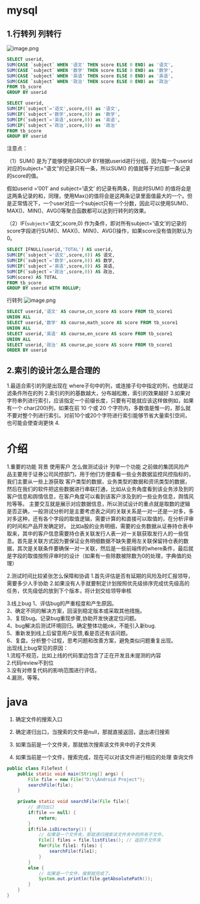 # mysql
## 1.行转列 列转行
![image.png](https://gitee.com/sinoeast/imgs/raw/master/20230523134235.png)

```sql
SELECT userid,
SUM(CASE `subject` WHEN '语文' THEN score ELSE 0 END) as '语文',
SUM(CASE `subject` WHEN '数学' THEN score ELSE 0 END) as '数学',
SUM(CASE `subject` WHEN '英语' THEN score ELSE 0 END) as '英语',
SUM(CASE `subject` WHEN '政治' THEN score ELSE 0 END) as '政治' 
FROM tb_score 
GROUP BY userid
```

```sql
SELECT userid,
SUM(IF(`subject`='语文',score,0)) as '语文',
SUM(IF(`subject`='数学',score,0)) as '数学',
SUM(IF(`subject`='英语',score,0)) as '英语',
SUM(IF(`subject`='政治',score,0)) as '政治' 
FROM tb_score 
GROUP BY userid
```
注意点：

（1）SUM() 是为了能够使用GROUP BY根据userid进行分组，因为每一个userid对应的subject="语文"的记录只有一条，所以SUM() 的值就等于对应那一条记录的score的值。

假如userid =‘001’ and subject=‘语文’ 的记录有两条，则此时SUM() 的值将会是这两条记录的和，同理，使用Max()的值将会是这两条记录里面值最大的一个。但是正常情况下，一个user对应一个subject只有一个分数，因此可以使用SUM()、MAX()、MIN()、AVG()等聚合函数都可以达到行转列的效果。

（2）IF(`subject`=‘语文’,score,0) 作为条件，即对所有subject='语文’的记录的score字段进行SUM()、MAX()、MIN()、AVG()操作，如果score没有值则默认为0。

```sql
SELECT IFNULL(userid,'TOTAL') AS userid,
SUM(IF(`subject`='语文',score,0)) AS 语文,
SUM(IF(`subject`='数学',score,0)) AS 数学,
SUM(IF(`subject`='英语',score,0)) AS 英语,
SUM(IF(`subject`='政治',score,0)) AS 政治,
SUM(score) AS TOTAL 
FROM tb_score
GROUP BY userid WITH ROLLUP;
```
行转列
![image.png](https://gitee.com/sinoeast/imgs/raw/master/20230523134759.png)

```sql
SELECT userid,'语文' AS course,cn_score AS score FROM tb_score1
UNION ALL
SELECT userid,'数学' AS course,math_score AS score FROM tb_score1
UNION ALL
SELECT userid,'英语' AS course,en_score AS score FROM tb_score1
UNION ALL
SELECT userid,'政治' AS course,po_score AS score FROM tb_score1
ORDER BY userid
```
## 2.索引的设计怎么是合理的
1.最适合索引的列是出现在 where子句中的列，或连接子句中指定的列，也就是过滤条件所在的列
2.索引的列的基数越大，分布越松散，索引的效果越好
3.如果对字符串列进行索引，应该指定一个前缀长度，只要有可能就应该这样做例如，如果有一个 char(200)列，如果在前 10 个或 20 个字符内，多数值是惟一的，那么就不要对整个列进行索引。对前10个或20个字符进行索引能够节省大量索引空间，也可能会使查询更快
4.
# 介绍
1.重要的功能 背景 使用客户 怎么做测试设计 列举一个功能
之前做的集团风险产品主要用于证券公司风控部门，用于他们方便查看一些业务数据监控风控指标的，我们主要从一些上游获取 客户类型的数据，业务类型的数据和资讯类型的数据，然后在我们的软件把这些数据进行串联打通，比如从业务角度看到该业务涉及到的客户信息和舆情信息，在客户角度可以看到该客户涉及到的一些业务信息，舆情风险等等。
主要交互就是展示对应数据信息，所以测试设计的重点就是取数的逻辑是否正确，一般测试分析时是主要考虑表之间的关联关系是一对一还是一对多，多对多这种，还有各个字段的取值逻辑，需要计算的和直接可以取值的，在分析评审的时间和产品开发确定好。
比如a股的业务明细，需要的业务数据从证券持仓表中取来，其中的客户信息需要持仓表关联发行人表一对一关联获取发行人的一些信息。首先是关联方式因为要保证业务明细数据不缺失要用左关联保留持仓表的数据，其次是关联条件要确保一对一关联，然后是一些前端传的where条件，最后就是字段的取值按照评审时的设计（如果有一些除数被除数为0的处理，字典值的处理）

2.测试时间比较紧张怎么保障和协调
1.首先评估是否有延期的风险及时汇报领导，需要多少人手协助
2.如果没有人手就要制定计划按照优先级排序完成优先级高的任务，优先级低的放到下个版本，将计划交给领导审核

3.线上bug
1、评估bug的严重程度和产生原因。  
2、确定不同的解决方案，回滚到稳定版本或采取其他措施。  
3、复现bug。记录bug重现步骤,协助开发快速定位问题。  
4、bug解决后测试环境回归。确定整体功能ok，不能引入新bug.  
5、重新发到线上后留意用户反馈,看是否还有该问题。  
6、复盘。分析整个过程，思考问题和改善方案，避免类似问题重复出现。  
出现线上bug常见的原因：  
1.流程不规范，比如上线的代码里边包含了正在开发且未提测的内容  
2.代码review不到位  
3.没有对修复代码的影响范围进行评估，  
4.漏测，等等。


# java
1.  确定文件的搜索入口
    
2.  确定递归出口，当搜索的文件是null，那就直接返回，退出递归搜索
    
3.  如果当前是一个文件夹，那就依次搜索该文件夹中的子文件夹
    
4.  如果当前是一个文件，搜索完成，现在可以对该文件进行相应的处理
查询文件
```java
public class FileTest {
    public static void main(String[] args) {
        File file = new File("D:\\Android Project");
        searchFile(file);
    }
 
    private static void searchFile(File file){
        // 递归出口
        if(file == null) {
            return;
        }
        if(file.isDirectory()) {
            // 如果是一个文件夹，那就递归搜索该文件夹中的所有子文件。
            File[] files = file.listFiles(); // 返回子文件夹
            for(File file1: files) {
                searchFile(file1);
            }
        }
        else {
            // 如果是一个文件，搜索就完成了。
            System.out.println(file.getAbsolutePath());
        }
    }
}
```
